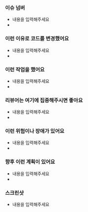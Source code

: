 ### 이슈 넘버
- 내용을 입력해주세요
- 
### 이런 이유로 코드를 변경했어요
- 내용을 입력해주세요
- 
### 이런 작업을 했어요
- 내용을 입력해주세요
- 
### 리뷰어는 여기에 집중해주시면 좋아요
- 내용을 입력해주세요
- 
### 이런 위험이나 장애가 있어요
- 내용을 입력해주세요
- 
### 향후 이런 계획이 있어요
- 내용을 입력해주세요
- 
### 스크린샷
- 내용을 입력해주세요
